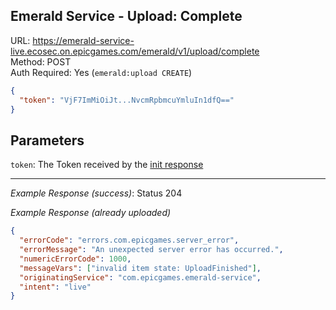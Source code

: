 ## Emerald Service - Upload: Complete

URL: https://emerald-service-live.ecosec.on.epicgames.com/emerald/v1/upload/complete \
Method: POST \
Auth Required: Yes (`emerald:upload	CREATE`)

```json
{
  "token": "VjF7ImMiOiJt...NvcmRpbmcuYmluIn1dfQ=="
}
```

## Parameters

`token`: The Token received by the [init response](./Init.md)

---

_Example Response (success)_: Status 204

_Example Response (already uploaded)_

```json
{
  "errorCode": "errors.com.epicgames.server_error",
  "errorMessage": "An unexpected server error has occurred.",
  "numericErrorCode": 1000,
  "messageVars": ["invalid item state: UploadFinished"],
  "originatingService": "com.epicgames.emerald-service",
  "intent": "live"
}
```
